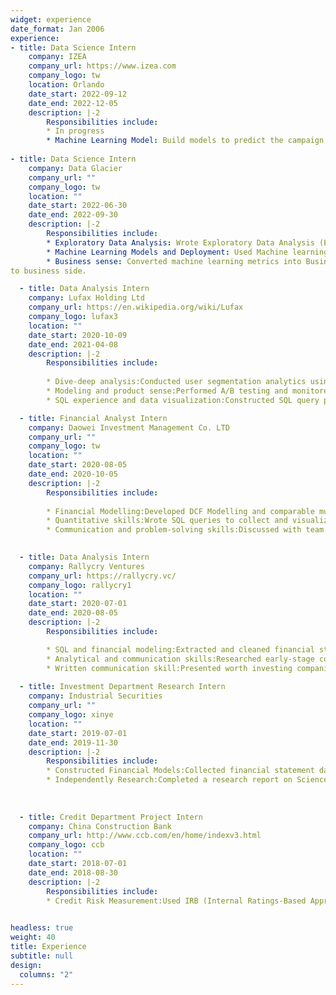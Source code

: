```yaml
---
widget: experience
date_format: Jan 2006
experience:
- title: Data Science Intern
    company: IZEA
    company_url: https://www.izea.com
    company_logo: tw
    location: Orlando
    date_start: 2022-09-12
    date_end: 2022-12-05
    description: |-2
        Responsibilities include:
        * In progress
        * Machine Learning Model: Build models to predict the campaign's spot price for our customers, according to the campaign's performance metrics, such as likes, comments, and engagements.
   
- title: Data Science Intern
    company: Data Glacier
    company_url: ""
    company_logo: tw
    location: ""
    date_start: 2022-06-30
    date_end: 2022-09-30
    description: |-2
        Responsibilities include:
        * Exploratory Data Analysis: Wrote Exploratory Data Analysis (EDA) reports including analyzed companies’ customers and profit data which can help our customers do their business decisions better.
        * Machine Learning Models and Deployment: Used Machine learning algorithms to do customer segmentations, to analyze profit seasonality and do profit forecasting, then deployed these models using Flask.
        * Business sense: Converted machine learning metrics into Business metrics and wrote reports to explain results
to business side.

  - title: Data Analysis Intern
    company: Lufax Holding Ltd
    company_url: https://en.wikipedia.org/wiki/Lufax
    company_logo: lufax3
    location: ""
    date_start: 2020-10-09
    date_end: 2021-04-08
    description: |-2
        Responsibilities include:
        
        * Dive-deep analysis:Conducted user segmentation analytics using machine learning models and statistical models;Used Decision Tree model to                   classify wealth management product users by location, income, age, and deeply analyzed driving factors behind users’ conversion rate.
        * Modeling and product sense:Performed A/B testing and monitored metrics on measuring adjustments of operation pages which aimed to improve users’           retention rate.
        * SQL experience and data visualization:Constructed SQL query pipeline to update employees’ delivery data, aggregated many features in delivery               data, and visualized abnormal delivery behaviors by Tableau, improved overall delivery efficiency by 4 percent.

  - title: Financial Analyst Intern
    company: Daowei Investment Management Co. LTD
    company_url: ""
    company_logo: tw
    location: ""
    date_start: 2020-08-05
    date_end: 2020-10-05
    description: |-2
        Responsibilities include:
        
        * Financial Modelling:Developed DCF Modelling and comparable multiple valuation to retail companies and technical companies and wrote a valuation             report about these companies according to their background, promising technologies, future growth.
        * Quantitative skills:Wrote SQL queries to collect and visualize financial data, then used supervised learning model to find the data features of             buying/selling signals; Collaborated with quants to dig features that can be added to predict futures price; Wrote validated features by python             to optimize buying/selling orders.
        * Communication and problem-solving skills:Discussed with team members weekly to find solutions according to some data indicators changing and               urgent problems; Accomplished delegated urgent assignments at a fast pace.

  
  - title: Data Analysis Intern
    company: Rallycry Ventures
    company_url: https://rallycry.vc/
    company_logo: rallycry1
    location: ""
    date_start: 2020-07-01
    date_end: 2020-08-05
    description: |-2
        Responsibilities include:

        * SQL and financial modeling:Extracted and cleaned financial statement data of certain listed companies by SQL and used valuation models to predict financial indicators.
        * Analytical and communication skills:Researched early-stage companies, communicated with leader timely for different valued companies to decide whether research deeply.
        * Written communication skill:Presented worth investing companies after detailed data analysis and research through PowerPoint to show some companies with competitive data indicators and promising technologies.
  
  - title: Investment Department Research Intern
    company: Industrial Securities
    company_url: ""
    company_logo: xinye
    location: ""
    date_start: 2019-07-01
    date_end: 2019-11-30
    description: |-2
        Responsibilities include:
        * Constructed Financial Models:Collected financial statement data of 70 listed companies and used appropriate valuation models to predict the                 following year's P/E, P/S, ROE and other indicators.
        * Independently Research:Completed a research report on Science and Technology Innovation Board stock "Ruichuangweina" by completing analysis on             the company's financial condition and its technologies as well as the greater macroeconomic environment.
  
  
  
  - title: Credit Department Project Intern
    company: China Construction Bank
    company_url: http://www.ccb.com/en/home/indexv3.html
    company_logo: ccb
    location: ""
    date_start: 2018-07-01
    date_end: 2018-08-30
    description: |-2
        Responsibilities include:
        * Credit Risk Measurement:Used IRB (Internal Ratings-Based Approach) to measure the risk premium on loan pricing and calculated the average loss             during the reporting period to estimate the default loss rate using the Expected Loss Rate Model, then determined the loan risk level and finally           wrote a report about my summer project result.
       

headless: true
weight: 40
title: Experience
subtitle: null
design:
  columns: "2"
---
```

